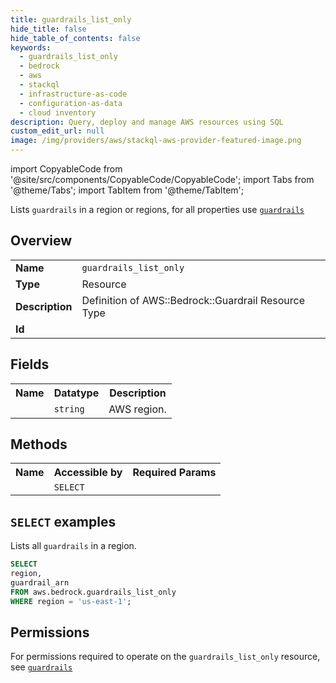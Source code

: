 ```yaml
---
title: guardrails_list_only
hide_title: false
hide_table_of_contents: false
keywords:
  - guardrails_list_only
  - bedrock
  - aws
  - stackql
  - infrastructure-as-code
  - configuration-as-data
  - cloud inventory
description: Query, deploy and manage AWS resources using SQL
custom_edit_url: null
image: /img/providers/aws/stackql-aws-provider-featured-image.png
---
```


import CopyableCode from '@site/src/components/CopyableCode/CopyableCode';
import Tabs from '@theme/Tabs';
import TabItem from '@theme/TabItem';

Lists <code>guardrails</code> in a region or regions, for all properties use <a href="/providers/aws/serviceName/guardrails/"><code>guardrails</code></a>

## Overview
<table><tbody>
<tr><td><b>Name</b></td><td><code>guardrails_list_only</code></td></tr>
<tr><td><b>Type</b></td><td>Resource</td></tr>
<tr><td><b>Description</b></td><td>Definition of AWS::Bedrock::Guardrail Resource Type</td></tr>
<tr><td><b>Id</b></td><td><CopyableCode code="aws.bedrock.guardrails_list_only" /></td></tr>
</tbody></table>

## Fields
<table><tbody><tr><th>Name</th><th>Datatype</th><th>Description</th></tr><tr><td><CopyableCode code="region" /></td><td><code>string</code></td><td>AWS region.</td></tr>
</tbody></table>

## Methods

<table><tbody>
  <tr>
    <th>Name</th>
    <th>Accessible by</th>
    <th>Required Params</th>
  </tr>
  <tr>
    <td><CopyableCode code="list_resources" /></td>
    <td><code>SELECT</code></td>
    <td><CopyableCode code="region" /></td>
  </tr>
</tbody></table>

## `SELECT` examples
Lists all <code>guardrails</code> in a region.
```sql
SELECT
region,
guardrail_arn
FROM aws.bedrock.guardrails_list_only
WHERE region = 'us-east-1';
```


## Permissions

For permissions required to operate on the <code>guardrails_list_only</code> resource, see <a href="/providers/aws/bedrock/guardrails/#permissions"><code>guardrails</code></a>


